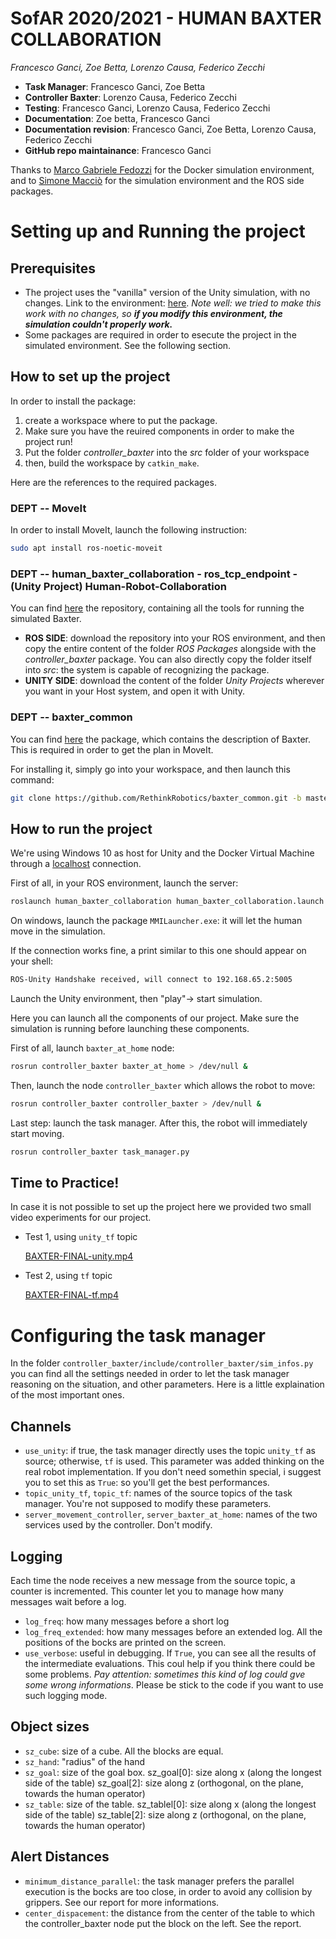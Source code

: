# SofAR 2020/2021 - HUMAN BAXTER COLLABORATION

*Francesco Ganci, Zoe Betta, Lorenzo Causa, Federico Zecchi* 
- **Task Manager**: Francesco Ganci, Zoe Betta
- **Controller Baxter**: Lorenzo Causa, Federico Zecchi
- **Testing**: Francesco Ganci, Lorenzo Causa, Federico Zecchi
- **Documentation**: Zoe betta, Francesco Ganci
- **Documentation revision**: Francesco Ganci, Zoe Betta, Lorenzo Causa, Federico Zecchi
- **GitHub repo maintainance**: Francesco Ganci

Thanks to [Marco Gabriele Fedozzi]() for the Docker simulation environment, and to [Simone Macciò]() for the simulation environment and the ROS side packages. 

# Setting up and Running the project

## Prerequisites

- The project uses the "vanilla" version of the Unity simulation, with no changes. Link to the environment: [here](https://github.com/TheEngineRoom-UniGe/SofAR-Human-Robot-Collaboration.git). *Note well: we tried to make this work with no changes, so __if you modify this environment, the simulation couldn't properly work.__* 
- Some packages are required in order to esecute the project in the simulated environment. See the following section.

## How to set up the project

In order to install the package:

1. create a workspace where to put the package. 
2. Make sure you have the reuired components in order to make the project run! 
3. Put the folder *controller_baxter* into the *src* folder of your workspace
4. then, build the workspace by `catkin_make`.

Here are the references to the required packages.

### DEPT -- MoveIt

In order to install MoveIt, launch the following instruction:

```bash
sudo apt install ros-noetic-moveit
```

### DEPT -- human_baxter_collaboration - ros_tcp_endpoint - (Unity Project) Human-Robot-Collaboration

You can find [here](https://github.com/TheEngineRoom-UniGe/SofAR-Human-Robot-Collaboration.git) the repository, containing all the tools for running the simulated Baxter. 

- **ROS SIDE**: download the repository into your ROS environment, and then copy the entire content of the folder *ROS Packages* alongside with the *controller_baxter* package. You can also directly copy the folder itself into *src*: the system is capable of recognizing the package. 
- **UNITY SIDE**: download the content of the folder *Unity Projects* wherever you want in your Host system, and open it with Unity. 

### DEPT -- baxter_common

You can find [here](https://github.com/RethinkRobotics/baxter_common) the package, which contains the description of Baxter. This is required in order to get the plan in MoveIt. 

For installing it, simply go into your workspace, and then launch this command:

```bash
git clone https://github.com/RethinkRobotics/baxter_common.git -b master baxter_common
```


## How to run the project

We're using Windows 10 as host for Unity and the Docker Virtual Machine through a [localhost](http://localhost) connection. 

First of all, in your ROS environment, launch the server:

```bash
roslaunch human_baxter_collaboration human_baxter_collaboration.launch &
```

On windows, launch the package `MMILauncher.exe`: it will let the human move in the simulation.

If the connection works fine, a print similar to this one should appear on your shell:

```bash
ROS-Unity Handshake received, will connect to 192.168.65.2:5005
```

Launch the Unity environment, then "play"→ start simulation.

Here you can launch all the components of our project. Make sure the simulation is running before launching these components.

First of all, launch `baxter_at_home` node:

```bash
rosrun controller_baxter baxter_at_home > /dev/null &
```

Then, launch the node `controller_baxter` which allows the robot to move:

```bash
rosrun controller_baxter controller_baxter > /dev/null & 
```

Last step: launch the task manager. After this, the robot will immediately start moving.

```bash
rosrun controller_baxter task_manager.py
```

## Time to Practice!

In case it is not possible to set up the project here we provided two small video experiments for our project.

- Test 1, using `unity_tf` topic

    [BAXTER-FINAL-unity.mp4](https://drive.google.com/file/d/1bliD6EbrQrFFnVxbXdXl74VSJtnRRKKW/view?usp=sharing)

- Test 2, using `tf` topic

    [BAXTER-FINAL-tf.mp4](https://drive.google.com/file/d/1p-_naDokhO7L7R_C7RtqwC0Slp7nUhX5/view?usp=sharing)

# Configuring the task manager

In the folder `controller_baxter/include/controller_baxter/sim_infos.py` you can find all the settings needed in order to let the task manager reasoning on the situation, and other parameters. Here is a little explaination of the most important ones. 

## Channels

- `use_unity`: if true, the task manager directly uses the topic `unity_tf` as source; otherwise, `tf` is used. This parameter was added thinking on the real robot implementation. 
If you don't need somethin special, i suggest you to set this as `True`: so you'll get the best performances.
- `topic_unity_tf`, `topic_tf`: names of the source topics of the task manager. You're not supposed to modify these parameters.
- `server_movement_controller`, `server_baxter_at_home`: names of the two services used by the controller. Don't modify.

## Logging

Each time the node receives a new message from the source topic, a counter is incremented. This counter let you to manage how many messages wait before a log. 

- `log_freq`: how many messages before a short log
- `log_freq_extended`: how many messages before an extended log. All the positions of the bocks are printed on the screen.
- `use_verbose`: useful in debugging. If `True`, you can see all the results of the intermediate evaluations. This coul help if you think there could be some problems. *Pay attention: sometimes this kind of log could gve some wrong informations*. Please be stick to the code if you want to use such logging mode.

## Object sizes

- `sz_cube`: size of a cube. All the blocks are equal.
- `sz_hand`: "radius" of the hand
- `sz_goal`: size of the goal box. 
sz_goal[0]: size along x (along the longest side of the table)
sz_goal[2]: size along z (orthogonal, on the plane, towards the human operator)
- `sz_table`: size of the table. 
sz_tablel[0]: size along x (along the longest side of the table)
sz_table[2]: size along z (orthogonal, on the plane, towards the human operator)

## Alert Distances

- `minimum_distance_parallel`: the task manager prefers the parallel execution is the bocks are too close, in order to avoid any collision by grippers. See our report for more informations.
- `center_dispacement`: the distance from the center of the table to which the controller_baxter node put the block on the left. See the report.
